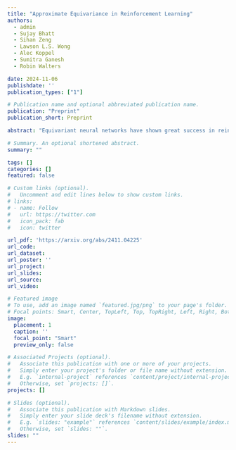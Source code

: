 ```yaml
---
title: "Approximate Equivariance in Reinforcement Learning"
authors: 
  - admin
  - Sujay Bhatt
  - Sihan Zeng
  - Lawson L.S. Wong
  - Alec Koppel
  - Sumitra Ganesh
  - Robin Walters

date: 2024-11-06
publishdate: ''
publication_types: ["1"]

# Publication name and optional abbreviated publication name.
publication: "Preprint"
publication_short: Preprint

abstract: "Equivariant neural networks have shown great success in reinforcement learning, improving sample efficiency and generalization when there is symmetry in the task. However, in many problems, only approximate symmetry is present, which makes imposing exact symmetry inappropriate. Recently, approximately equivariant networks have been proposed for supervised classification and modeling physical systems. In this work, we develop approximately equivariant algorithms in reinforcement learning (RL). We define approximately equivariant MDPs and theoretically characterize the effect of approximate equivariance on the optimal $Q$ function. We propose novel RL architectures using relaxed group convolutions and experiment on several continuous control domains and stock trading with real financial data. Our results demonstrate that approximate equivariance matches prior work when exact symmetries are present, and outperforms them when domains exhibit approximate symmetry. As an added byproduct of these techniques, we observe increased robustness to noise at test time."

# Summary. An optional shortened abstract.
summary: ""

tags: []
categories: []
featured: false

# Custom links (optional).
#   Uncomment and edit lines below to show custom links.
# links:
# - name: Follow
#   url: https://twitter.com
#   icon_pack: fab
#   icon: twitter

url_pdf: 'https://arxiv.org/abs/2411.04225'
url_code: 
url_dataset:
url_poster: ''
url_project:
url_slides:
url_source:
url_video: 

# Featured image
# To use, add an image named `featured.jpg/png` to your page's folder. 
# Focal points: Smart, Center, TopLeft, Top, TopRight, Left, Right, BottomLeft, Bottom, BottomRight.
image:
  placement: 1
  caption: ''
  focal_point: "Smart"
  preview_only: false

# Associated Projects (optional).
#   Associate this publication with one or more of your projects.
#   Simply enter your project's folder or file name without extension.
#   E.g. `internal-project` references `content/project/internal-project/index.md`.
#   Otherwise, set `projects: []`.
projects: []

# Slides (optional).
#   Associate this publication with Markdown slides.
#   Simply enter your slide deck's filename without extension.
#   E.g. `slides: "example"` references `content/slides/example/index.md`.
#   Otherwise, set `slides: ""`.
slides: ""
---
```

